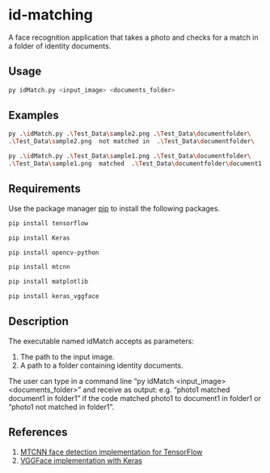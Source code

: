 # id-matching

A face recognition application that takes a photo and checks for a match in a folder of identity documents.

## Usage

```bash
py idMatch.py <input_image> <documents_folder>
```
## Examples

```bash
py .\idMatch.py .\Test_Data\sample2.png .\Test_Data\documentfolder\
.\Test_Data\sample2.png  not matched in  .\Test_Data\documentfolder\
```
```bash
py .\idMatch.py .\Test_Data\sample1.png .\Test_Data\documentfolder\
.\Test_Data\sample1.png  matched  .\Test_Data\documentfolder\document1.png  in  .\Test_Data\documentfolder\
```

## Requirements

Use the package manager [pip](https://pypi.org/) to install the following packages.

```bash
pip install tensorflow
```
```bash
pip install Keras
```
```bash
pip install opencv-python
```
```bash
pip install mtcnn
```
```bash
pip install matplotlib
```
```bash
pip install keras_vggface
```

## Description

The executable named idMatch accepts as parameters:
1. The path to the input image.
2. A path to a folder containing identity documents. 
 
The user can type in a command line “py idMatch <input_image> <documents_folder>” and receive as output:
e.g. “photo1 matched document1 in folder1” if the code matched photo1 to document1 in folder1 or “photo1 not matched in folder1”.


## References

1. [MTCNN face detection implementation for TensorFlow](https://github.com/ipazc/mtcnn)
2. [VGGFace implementation with Keras](https://github.com/rcmalli/keras-vggface)
